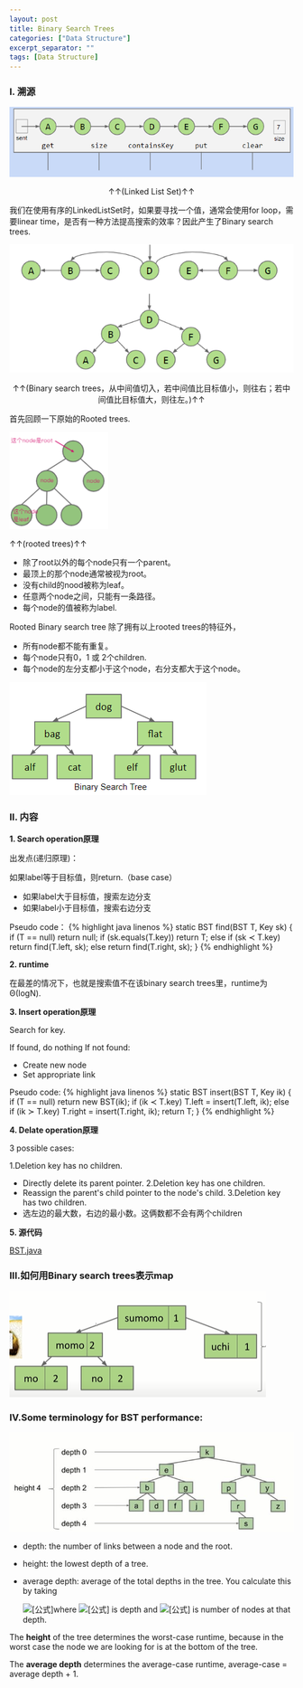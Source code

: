 ```yaml
---
layout: post
title: Binary Search Trees
categories: ["Data Structure"]
excerpt_separator: ""
tags: [Data Structure]
---
```


### I. 溯源

![p1]( /assets/img/BST/p1.png)
<center>↑↑(Linked List Set)↑↑</center>

我们在使用有序的LinkedListSet时，如果要寻找一个值，通常会使用for loop，需要linear time，是否有一种方法提高搜索的效率？因此产生了Binary search trees.

![p2]( /assets/img/BST/p2.png)
<center>↑↑(Binary search trees，从中间值切入，若中间值比目标值小，则往右；若中间值比目标值大，则往左。)↑↑</center>  

  

首先回顾一下原始的Rooted trees.

![p3]( /assets/img/BST/p3.png)

↑↑(rooted trees)↑↑

* 除了root以外的每个node只有一个parent。
* 最顶上的那个node通常被视为root。
* 没有child的nood被称为leaf。
* 任意两个node之间，只能有一条路径。
* 每个node的值被称为label.

Rooted Binary search tree 除了拥有以上rooted trees的特征外，

* 所有node都不能有重复。
* 每个node只有0，1 或 2个children.
* 每个node的左分支都小于这个node，右分支都大于这个node。
  

![p4]( /assets/img/BST/p4.png)


### II. 内容

**1. Search operation原理**

出发点(递归原理)：

如果label等于目标值，则return.（base case）

* 如果label大于目标值，搜索左边分支
* 如果label小于目标值，搜索右边分支
  

Pseudo code：
{% highlight java linenos %}
static BST find(BST T, Key sk) {
    if (T == null)
        return null;
    if (sk.equals(T.key))
        return T;
    else if (sk ≺ T.key)
        return find(T.left, sk);
    else
        return find(T.right, sk);
}
{% endhighlight %}

**2. runtime**

在最差的情况下，也就是搜索值不在该binary search trees里，runtime为 Θ(logN).

**3. Insert operation原理**

Search for key.

If found, do nothing
If not found:
* Create new node
* Set appropriate link
  

Pseudo code:
{% highlight java linenos %}
static BST insert(BST T, Key ik) {
    if (T == null)
        return new BST(ik);
    if (ik ≺ T.key)
        T.left = insert(T.left, ik);
    else if (ik ≻ T.key)
        T.right = insert(T.right, ik);
    return T;
}
{% endhighlight %}

**4. Delate operation原理**

3 possible cases:

1.Deletion key has no children.
* Directly delete its parent pointer.
2.Deletion key has one children.
* Reassign the parent's child pointer to the node's child.
3.Deletion key has two children.
* 选左边的最大数，右边的最小数。这俩数都不会有两个children

**5. 源代码**  

[BST.java](https://algs4.cs.princeton.edu/32bst/BST.java.html "BST.java")

### III.如何用Binary search trees表示map

![p5]( /assets/img/BST/p5.png)

### IV.Some terminology for BST performance:

![p6]( /assets/img/BST/p6.jpg)

* depth: the number of links between a node and the root.
* height: the lowest depth of a tree.
* average depth: average of the total depths in the tree. You calculate this by taking 

  <img src="https://www.zhihu.com/equation?tex=%5Cfrac%7B%5Csum_%7Bi%3D0%7D%5E%7BD%7D%7Bd_%7Bi%7Dn_%7Bi%7D%7D%7D%7BN%7D" alt="[公式]"  />where <img src="https://www.zhihu.com/equation?tex=d_%7Bi%7D" alt="[公式]"  /> is depth and <img src="https://www.zhihu.com/equation?tex=n_%7Bi%7D" alt="[公式]"  /> is number of nodes at that depth.

The **height** of the tree determines the worst-case runtime, because in the worst case the node we are looking for is at the bottom of the tree.

The **average depth** determines the average-case runtime, average-case = average depth + 1.

